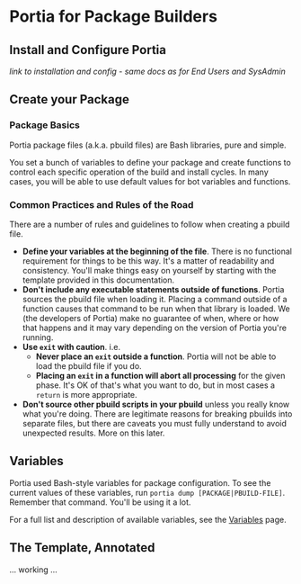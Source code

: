 # Portia for Package Builders

## Install and Configure Portia

_link to installation and config - same docs as for End Users and SysAdmin_



## Create your Package

### Package Basics

Portia package files (a.k.a. pbuild files) are Bash libraries, pure and simple.

You set a bunch of variables to define your package and create functions to control each specific operation of the build and install cycles.  In many cases, you will be able to use default values for bot variables and functions.

### Common Practices and Rules of the Road

There are a number of rules and guidelines to follow when creating a pbuild file.

- **Define your variables at the beginning of the file**.  There is no functional requirement for things to be this way.  It's a matter of readability and consistency.  You'll make things easy on yourself by starting with the template provided in this documentation.
- **Don't include any executable statements outside of functions**.  Portia sources the pbuild file when loading it.  Placing a command outside of a function causes that command to be run when that library is loaded.  We (the developers of Portia) make no guarantee of when, where or how that happens and it may vary depending on the version of Portia you're running.
- **Use `exit` with caution**. i.e.
	- **Never place an `exit` outside a function**.  Portia will not be able to load the pbuild file if you do.
	- **Placing an `exit` in a function will abort all processing** for the given phase.  It's OK of that's what you want to do, but in most cases a `return` is more appropriate.
- **Don't source other pbuild scripts in your pbuild** unless you really know what you're doing.  There are legitimate reasons for breaking pbuilds into separate files, but there are caveats you must fully understand to avoid unexpected results.  More on this later.

## Variables

Portia used Bash-style variables for package configuration.  To see the current values of these variables, run `portia dump [PACKAGE|PBUILD-FILE]`.  Remember that command.  You'll be using it a lot.

For a full list and description of available variables, see the [Variables](Variables.md) page.

## The Template, Annotated

... working ...
